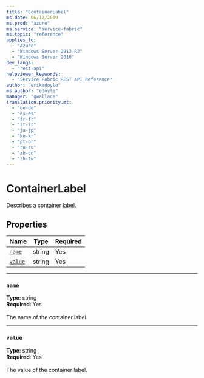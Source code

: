 ```yaml
---
title: "ContainerLabel"
ms.date: 06/12/2019
ms.prod: "azure"
ms.service: "service-fabric"
ms.topic: "reference"
applies_to: 
  - "Azure"
  - "Windows Server 2012 R2"
  - "Windows Server 2016"
dev_langs: 
  - "rest-api"
helpviewer_keywords: 
  - "Service Fabric REST API Reference"
author: "erikadoyle"
ms.author: "edoyle"
manager: "gwallace"
translation.priority.mt: 
  - "de-de"
  - "es-es"
  - "fr-fr"
  - "it-it"
  - "ja-jp"
  - "ko-kr"
  - "pt-br"
  - "ru-ru"
  - "zh-cn"
  - "zh-tw"
---
```

# ContainerLabel

Describes a container label.

## Properties
| Name | Type | Required |
| --- | --- | --- |
| [`name`](#name) | string | Yes |
| [`value`](#value) | string | Yes |

____
### `name`
__Type__: string <br/>
__Required__: Yes<br/>
<br/>
The name of the container label.

____
### `value`
__Type__: string <br/>
__Required__: Yes<br/>
<br/>
The value of the container label.
